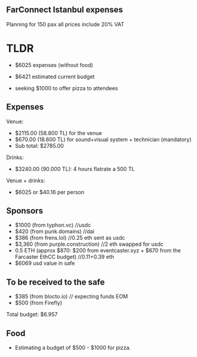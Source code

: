 ## FarConnect Istanbul expenses
Planning for 150 pax all prices include 20% VAT

# TLDR
- $6025 expenses (without food) 
- $6421 estimated current budget

- seeking $1000 to offer pizza to attendees

## Expenses
Venue:  
- $2115.00 (58.800 TL) for the venue
- $670.00 (18.600 TL) for sound+visual system + technician (mandatory)
- Sub total: $2785.00

Drinks:  
- $3240.00 (90.000 TL): 4 hours flatrate a 500 TL

Venue + drinks:  
- $6025 or $40.16 per person

## Sponsors
- $1000 (from typhon.vc) //usdc
- $420 (from punk.domains) //dai
- $386 (from frens.lol) //0.25 eth sent as usdc
- $3,360 (from purple.construction) //2 eth swapped for usdc
- 0.5 ETH (approx $870: $200 from eventcaster.xyz + $670 from the Farcaster EthCC budget) //0.11+0.39 eth
- $6069 usd value in safe

## To be received to the safe
- $385 (from blocto.io) // expecting funds EOM
- $500 (from Firefly)

Total budget: $6.957

## Food
- Estimating a budget of $500 - $1000 for pizza.

